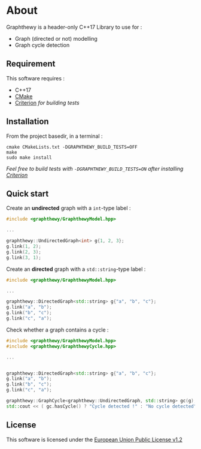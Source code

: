 About
=====

Graphthewy is a header-only C++17 Library to use for :
  - Graph (directed or not) modelling
  - Graph cycle detection

Requirement
-----------

This software requires :
  - C++17
  - [CMake](https://github.com/Kitware/CMake)
  - [Criterion](https://github.com/Snaipe/Criterion) *for building tests*


Installation
------------

From the project basedir, in a terminal :

```
cmake CMakeLists.txt -DGRAPHTHEWY_BUILD_TESTS=OFF
make
sudo make install
```

*Feel free to build tests with `-DGRAPHTHEWY_BUILD_TESTS=ON` after installing [Criterion](https://github.com/Snaipe/Criterion)*


Quick start
-----------


Create an **undirected** graph with a `int`-type label :

```cpp
#include <graphthewy/GraphthewyModel.hpp>

...

graphthewy::UndirectedGraph<int> g{1, 2, 3};
g.link(1, 2);
g.link(2, 3);
g.link(3, 1);
```


Create an **directed** graph with a `std::string`-type label :

```cpp
#include <graphthewy/GraphthewyModel.hpp>

...

graphthewy::DirectedGraph<std::string> g{"a", "b", "c"};
g.link("a", "b");
g.link("b", "c");
g.link("c", "a");
```


Check whether a graph contains a cycle :

```cpp
#include <graphthewy/GraphthewyModel.hpp>
#include <graphthewy/GraphthewyCycle.hpp>

...


graphthewy::DirectedGraph<std::string> g{"a", "b", "c"};
g.link("a", "b");
g.link("b", "c");
g.link("c", "a");

graphthewy::GraphCycle<graphthewy::UndirectedGraph, std::string> gc(g);
std::cout << ( gc.hasCycle() ? "Cycle detected !" : "No cycle detected" ) << std::endl;
```


License
-------

This software is licensed under the [European Union Public License v1.2](https://joinup.ec.europa.eu/sites/default/files/custom-page/attachment/2020-03/EUPL-1.2%20EN.txt)
